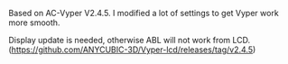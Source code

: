 Based on AC-Vyper V2.4.5.
I modified a lot of settings to get Vyper work more smooth.

Display update is needed, otherwise ABL will not work from LCD.
(https://github.com/ANYCUBIC-3D/Vyper-lcd/releases/tag/v2.4.5)
